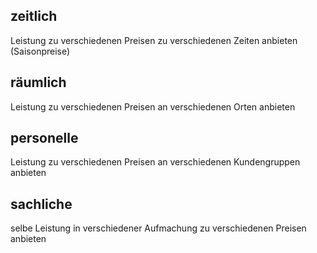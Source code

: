## zeitlich
Leistung zu verschiedenen Preisen zu verschiedenen Zeiten anbieten (Saisonpreise)
## räumlich
Leistung zu verschiedenen Preisen an verschiedenen Orten anbieten
## personelle
Leistung zu verschiedenen Preisen an verschiedenen Kundengruppen anbieten
## sachliche
selbe Leistung in verschiedener Aufmachung zu verschiedenen Preisen anbieten